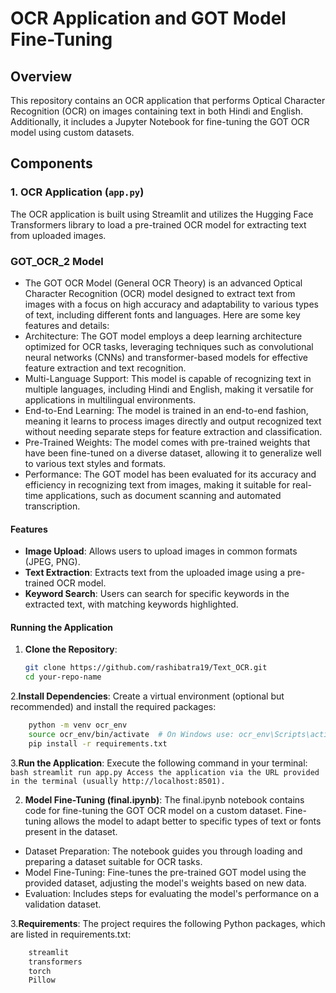 # OCR Application and GOT Model Fine-Tuning

## Overview
This repository contains an OCR application that performs Optical Character Recognition (OCR) on images containing text in both Hindi and English. Additionally, it includes a Jupyter Notebook for fine-tuning the GOT OCR model using custom datasets.

## Components

### 1. OCR Application (`app.py`)
The OCR application is built using Streamlit and utilizes the Hugging Face Transformers library to load a pre-trained OCR model for extracting text from uploaded images.

### GOT_OCR_2 Model 
- The GOT OCR Model (General OCR Theory) is an advanced Optical Character Recognition (OCR) model designed to extract text from images with a focus on high accuracy and adaptability to various types of text, including different fonts and languages. Here are some key features and details:
- Architecture: The GOT model employs a deep learning architecture optimized for OCR tasks, leveraging techniques such as convolutional neural networks (CNNs) and transformer-based models for effective feature extraction and text recognition.
- Multi-Language Support: This model is capable of recognizing text in multiple languages, including Hindi and English, making it versatile for applications in multilingual environments.
- End-to-End Learning: The model is trained in an end-to-end fashion, meaning it learns to process images directly and output recognized text without needing separate steps for feature extraction and classification.
- Pre-Trained Weights: The model comes with pre-trained weights that have been fine-tuned on a diverse dataset, allowing it to generalize well to various text styles and formats.
- Performance: The GOT model has been evaluated for its accuracy and efficiency in recognizing text from images, making it suitable for real-time applications, such as document scanning and automated transcription.

  
#### Features
- **Image Upload**: Allows users to upload images in common formats (JPEG, PNG).
- **Text Extraction**: Extracts text from the uploaded image using a pre-trained OCR model.
- **Keyword Search**: Users can search for specific keywords in the extracted text, with matching keywords highlighted.

#### Running the Application
1. **Clone the Repository**:
   ```bash
   git clone https://github.com/rashibatra19/Text_OCR.git
   cd your-repo-name
2.**Install Dependencies**:
  Create a virtual environment (optional but recommended) and install the required packages:
  ```bash
      python -m venv ocr_env
      source ocr_env/bin/activate  # On Windows use: ocr_env\Scripts\activate
      pip install -r requirements.txt
```
3.**Run the Application**: 
  Execute the following command in your terminal:
    ```bash
      streamlit run app.py
      Access the application via the URL provided in the terminal (usually http://localhost:8501).
      ```

2. **Model Fine-Tuning (final.ipynb)**:
    The final.ipynb notebook contains code for fine-tuning the GOT OCR model on a custom dataset. Fine-tuning allows the model to adapt better to specific types of     text or fonts present in the dataset.

- Dataset Preparation: The notebook guides you through loading and preparing a dataset suitable for OCR tasks.
- Model Fine-Tuning: Fine-tunes the pre-trained GOT model using the provided dataset, adjusting the model's weights based on new data.
- Evaluation: Includes steps for evaluating the model's performance on a validation dataset.

3.**Requirements**:
  The project requires the following Python packages, which are listed in requirements.txt:
```bash
    streamlit
    transformers
    torch
    Pillow
```
